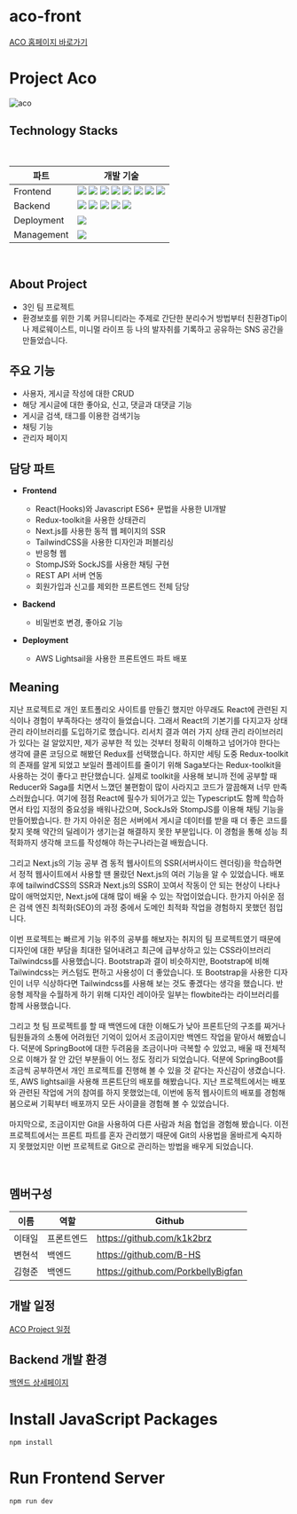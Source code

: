 
# aco-front

[ACO 홈페이지 바로가기](http://43.200.152.148:3075/)

# Project Aco

![aco](https://user-images.githubusercontent.com/102219209/233780939-5594e3d6-b3ad-4876-89e1-3df8165be9ed.PNG)

## Technology Stacks
<br />

|파트|개발 기술|
|---|-------|
|Frontend|<div><img src="https://img.shields.io/badge/HTML5-E34F26?style=flat&logo=HTML5&logoColor=white" /> <img src="https://img.shields.io/badge/CSS3-1572B6?style=flat&logo=CSS3&logoColor=white" /> <img src="https://img.shields.io/badge/Javascript-F7DF1E?style=flat&logo=Javascript&logoColor=white" /> <img src="https://img.shields.io/badge/React-61DAFB?style=flat&logo=React&logoColor=white" /> <img src="https://img.shields.io/badge/Redux-764abc?style=flat&logo=Redux&logoColor=white" /> <img src="https://img.shields.io/badge/TypeScript-3178C6?style=flat&logo=TypeScript&logoColor=white" /> <img src="https://img.shields.io/badge/Next.JS-000000?style=flat&logo=Next.js&logoColor=white" /> <img src="https://img.shields.io/badge/Tailwindcss-a5f3fc?style=flat&logo=Tailwindcss&logoColor=white" /></div>|
|Backend|<div><img src="https://img.shields.io/badge/Java-007396?style=flat&logo=Java&logoColor=white" /> <img src="https://img.shields.io/badge/SpringBoot-6DB33F?style=flat&logo=Springboot&logoColor=white" /> <img src="https://img.shields.io/badge/MySQL-4479A1?style=flat&logo=MySQL&logoColor=white" /> <img src="https://img.shields.io/badge/Docker-2496ED?style=flat&logo=Docker&logoColor=white" /> <img src="https://img.shields.io/badge/Redis-E34F26?style=flat&logo=Redis&logoColor=white" /></div>|
|Deployment|<img src="https://img.shields.io/badge/AWS Lightsail-232F3E?style=flat&logo=AmazonAWS&logoColor=white" />|
|Management|<img src="https://img.shields.io/badge/Git-F05032?style=flat&logo=Git&logoColor=white" />|

<br />

## About Project
* 3인 팀 프로젝트
* 환경보호를 위한 기록 커뮤니티라는 주제로 간단한 분리수거 방법부터 친환경Tip이나 제로웨이스트, 미니멀 라이프 등 나의 발자취를 기록하고 공유하는 SNS 공간을 만들었습니다.


## 주요 기능
- 사용자, 게시글 작성에 대한 CRUD
- 해당 게시글에 대한 좋아요, 신고, 댓글과 대댓글 기능
- 게시글 검색, 태그를 이용한 검색기능
- 채팅 기능
- 관리자 페이지


## 담당 파트
* **Frontend**
  * React(Hooks)와 Javascript ES6+ 문법을 사용한 UI개발
  * Redux-toolkit을 사용한 상태관리
  * Next.js를 사용한 동적 웹 페이지의 SSR
  * TailwindCSS을 사용한 디자인과 퍼블리싱
  * 반응형 웹
  * StompJS와 SockJS를 사용한 채팅 구현
  * REST API 서버 연동
  * 회원가입과 신고를 제외한 프론트엔드 전체 담당
  
* **Backend**
  * 비밀번호 변경, 좋아요 기능
  
* **Deployment**
  * AWS Lightsail을 사용한 프론트엔드 파트 배포


## Meaning
지난 프로젝트로 개인 포트폴리오 사이트를 만들긴 했지만 아무래도 React에 관련된 지식이나 경험이 부족하다는 생각이 들었습니다.
그래서 React의 기본기를 다지고자 상태 관리 라이브러리를 도입하기로 했습니다. 리서치 결과 여러 가지 상태 관리 라이브러리가 있다는 걸 알았지만,
제가 공부한 적 있는 것부터 정확히 이해하고 넘어가야 한다는 생각에 클론 코딩으로 해봤던 Redux를 선택했습니다.
하지만 세팅 도중 Redux-toolkit의 존재를 알게 되었고 보일러 플레이트를 줄이기 위해 Saga보다는 Redux-toolkit을 사용하는 것이 좋다고 판단했습니다.
실제로 toolkit을 사용해 보니까 전에 공부할 때 Reducer와 Saga를 치면서 느꼈던 불편함이 많이 사라지고 코드가 깔끔해져 너무 만족스러웠습니다.
여기에 점점 React에 필수가 되어가고 있는 Typescript도 함께 학습하면서 타입 지정의 중요성을 배워나갔으며, SockJs와 StompJS를 이용해 채팅 기능을 만들어봤습니다.
한 가지 아쉬운 점은 서버에서 게시글 데이터를 받을 때 더 좋은 코드를 찾지 못해 약간의 딜레이가 생기는걸 해결하지 못한 부분입니다.
이 경험을 통해 성능 최적화까지 생각해 코드를 작성해야 하는구나라는걸 배웠습니다.
<br />
<br />
그리고 Next.js의 기능 공부 겸 동적 웹사이트의 SSR(서버사이드 렌더링)을 학습하면서 정적 웹사이트에서 사용할 땐 몰랐던 Next.js의 여러 기능을 알 수 있었습니다.
배포 후에 tailwindCSS의 SSR과 Next.js의 SSR이 꼬여서 작동이 안 되는 현상이 나타나 많이 애먹었지만, 
Next.js에 대해 많이 배울 수 있는 작업이었습니다.
한가지 아쉬운 점은 검색 엔진 최적화(SEO)의 과정 중에서 도메인 최적화 작업을 경험하지 못했던 점입니다.
<br />
<br />
이번 프로젝트는 빠르게 기능 위주의 공부를 해보자는 취지의 팀 프로젝트였기 때문에 디자인에 대한 부담을 최대한 덜어내려고
최근에 급부상하고 있는 CSS라이브러리 Tailwindcss를 사용했습니다.
Bootstrap과 결이 비슷하지만, Bootstrap에 비해 Tailwindcss는 커스텀도 편하고 사용성이 더 좋았습니다.
또 Bootstrap을 사용한 디자인이 너무 식상하다면 Tailwindcss를 사용해 보는 것도 좋겠다는 생각을 했습니다.
반응형 제작을 수월하게 하기 위해 디자인 레이아웃 일부는 flowbite라는 라이브러리를 함께 사용했습니다.
<br />
<br />
그리고 첫 팀 프로젝트를 할 때 백엔드에 대한 이해도가 낮아 프론트단의 구조를 짜거나 팀원들과의 소통에 어려웠던 기억이 있어서
조금이지만 백엔드 작업을 맡아서 해봤습니다. 덕분에 SpringBoot에 대한 두려움을 조금이나마 극복할 수 있었고,
배울 때 전체적으로 이해가 잘 안 갔던 부분들이 어느 정도 정리가 되었습니다.
덕분에 SpringBoot를 조금씩 공부하면서 개인 프로젝트를 진행해 볼 수 있을 것 같다는 자신감이 생겼습니다.<br />
또, AWS lightsail을 사용해 프론트단의 배포를 해봤습니다. 지난 프로젝트에서는 배포와 관련된 작업에
거의 참여를 하지 못했었는데, 이번에 동적 웹사이트의 배포를 경험해 봄으로써 기획부터 배포까지 모든 사이클을 경험해 볼 수 있었습니다.
<br />
<br />
마지막으로, 조금이지만 Git을 사용하여 다른 사람과 처음 협업을 경험해 봤습니다. 이전 프로젝트에서는 프론트 파트를 혼자 관리했기 때문에
Git의 사용법을 올바르게 숙지하지 못했었지만 이번 프로젝트로 Git으로 관리하는 방법을 배우게 되었습니다.

<br/>

## 멤버구성

|이름|역할|Github|
|---|---|------|
|이태일|프론트엔드|https://github.com/k1k2brz|
|변현석|백엔드|https://github.com/B-HS|
|김형준|백엔드|https://github.com/PorkbellyBigfan|

## 개발 일정
[ACO Project 일정](https://github.com/TEAM-ACO)

## Backend 개발 환경
[백엔드 상세페이지](https://github.com/TEAM-ACO/aco-back/wiki)

# Install JavaScript Packages
```
npm install
```
# Run Frontend Server
```
npm run dev
```

